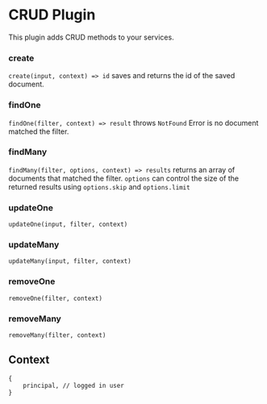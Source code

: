 # CRUD Plugin

This plugin adds CRUD methods to your services.

### create

`create(input, context) => id`
saves and returns the id of the saved document.

### findOne

`findOne(filter, context) => result`
throws `NotFound` Error is no document matched the filter.

### findMany

`findMany(filter, options, context) => results`
returns an array of documents that matched the filter.
`options` can control the size of the returned results using
`options.skip` and `options.limit`

### updateOne

`updateOne(input, filter, context)`

### updateMany

`updateMany(input, filter, context)`

### removeOne

`removeOne(filter, context)`

### removeMany

`removeMany(filter, context)`

## Context

```
{
    principal, // logged in user
}
```
